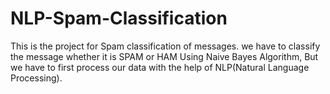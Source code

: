 # NLP-Spam-Classification
This is the project for Spam classification of messages. we have to classify the message whether it is SPAM or HAM
Using Naive Bayes Algorithm, But we have to first process our data with the help of NLP(Natural Language Processing).
